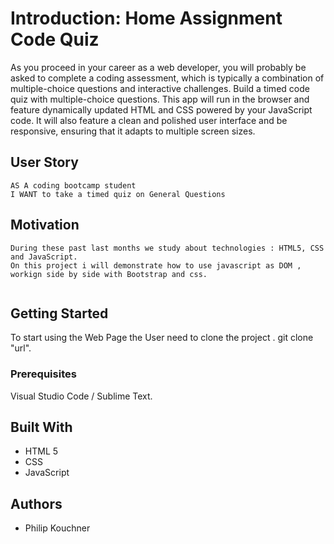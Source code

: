 # Introduction: Home Assignment Code Quiz


As you proceed in your career as a web developer, you will probably be asked to complete a coding assessment, which is typically a combination of multiple-choice questions and interactive challenges. Build a timed code quiz with multiple-choice questions. This app will run in the browser and feature dynamically updated HTML and CSS powered by your JavaScript code. It will also feature a clean and polished user interface and be responsive, ensuring that it adapts to multiple screen sizes.

## User Story

```
AS A coding bootcamp student
I WANT to take a timed quiz on General Questions 
```

## Motivation

```
During these past last months we study about technologies : HTML5, CSS and JavaScript.
On this project i will demonstrate how to use javascript as DOM , workign side by side with Bootstrap and css.


```
## Getting Started

To start using the Web Page the User need to clone the project .
git clone "url".

### Prerequisites

Visual Studio Code / Sublime Text.

## Built With

- HTML 5 
- CSS
- JavaScript

## Authors

- Philip Kouchner
